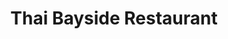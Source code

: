 ---
layout: place
title: "Thai Bayside Restaurant"
permalink: /florida/palm-bay/thai-bayside-restaurant.html
stateAbbr: FL
stateName: Florida
cityName: Palm Bay
seo:
  name: "Thai Bayside Restaurant"
  type: Restaurant
  links: https://www.thaibayside.com/
description: "Looking for sushi in Palm Bay, Florida? Check out Thai Bayside Restaurant for a delightful Japanese dining experience. Enjoy a variety of sushi and other dis..."
place_id: ChIJgURcMexy3ogRY25dKMU22ho
photos:
  - name: >-
      places/ChIJgURcMexy3ogRY25dKMU22ho/photos/AeeoHcJhqEp8KxPdCofbiJfk0xktXue7-QTWmP6xunDcyBSPwktUy7681QUbweRStIEQDvIz-iAvxlEo6ZG6oDJRXconp5xYPPZINw5LexOAHF9CRPQ_Tt6ASmtIgJ-__0OE1ElqAJhNZoOhbtRkyJt6h6-QGgCbk3zZOhinWJXVdKAyBJY79Vh-Sjdn22fkcpwsZvYU27oq-fg6BFkHqXw9otgSRaug01rFttLI4HlBK-JHje47zLSp3R_JU0_LavXSyMzu05ccf76dzA0PmI8AKLalmQf1hEaXwTz2a9DskL7kEw
    widthPx: 1536
    heightPx: 2048
    authorAttributions:
      - displayName: Thai Bayside Restaurant
        uri: https://maps.google.com/maps/contrib/107663428520006052777
        photoUri: >-
          https://lh3.googleusercontent.com/a-/ALV-UjWLnqEZjmB3Yisy2Ep8Yixu-Qs9LyQ5UimeOo6D7cZdFEebtZE=s100-p-k-no-mo
    flagContentUri: >-
      https://www.google.com/local/imagery/report/?cb_client=maps_api_places.places_api&image_key=!1e10!2sAF1QipMW5-6HGdepX4nW-YOzF9vUsrij3C-Jkejj4HBi&hl=en-US
    googleMapsUri: >-
      https://www.google.com/maps/place//data=!3m4!1e2!3m2!1sAF1QipMW5-6HGdepX4nW-YOzF9vUsrij3C-Jkejj4HBi!2e10!4m2!3m1!1s0x88de72ec315c4481:0x1ada36c5285d6e63
  - name: >-
      places/ChIJgURcMexy3ogRY25dKMU22ho/photos/AeeoHcIPYcLpYoUc4IfgbqgarlAQEQXEBDS0SVCA2Plte1xJ3gHg2hV5B13sA2IxoQVYxeutCXcp5QgtORaNn3bmWuRuqf2i0K4cTDDuZNjqpdJpT3wURTm_mXDdTsz6ZElU5AnfaL-HwDbYQWg3eQMg3p4i2Vn6SBT3S8nRsYqMX4VDE6FMekrZVIHxWqhU7BSC-ZxICbS-x-6XmjU8zdCw1GkhAHMzI4gvoLpaHFng_q3HHqjCTsv1f816TQMFZXk8iM4Ixg_pQv7NNBVbKhyn8_XKs9qqfP_OYj1HGdFKnYvvvA
    widthPx: 4800
    heightPx: 3200
    authorAttributions:
      - displayName: Thai Bayside Restaurant
        uri: https://maps.google.com/maps/contrib/107663428520006052777
        photoUri: >-
          https://lh3.googleusercontent.com/a-/ALV-UjWLnqEZjmB3Yisy2Ep8Yixu-Qs9LyQ5UimeOo6D7cZdFEebtZE=s100-p-k-no-mo
    flagContentUri: >-
      https://www.google.com/local/imagery/report/?cb_client=maps_api_places.places_api&image_key=!1e10!2sAF1QipPpNlcSZgl_SDGustVxcrZ3zMeOYwb-WLpfHDVY&hl=en-US
    googleMapsUri: >-
      https://www.google.com/maps/place//data=!3m4!1e2!3m2!1sAF1QipPpNlcSZgl_SDGustVxcrZ3zMeOYwb-WLpfHDVY!2e10!4m2!3m1!1s0x88de72ec315c4481:0x1ada36c5285d6e63
  - name: >-
      places/ChIJgURcMexy3ogRY25dKMU22ho/photos/AeeoHcIgiI6j_ZNf9oOf4oaf6X8HQqNmZNFG6U-dpnFBOyGn2IIF3pUkMDlkvlrk1nRyFdic82TgAw5jB4JUsRMEFkZXm6oD1kw5eH84Htoovcn2cBsWxNEv3Ts0i5Q9MZapfQXKHefG7KwjBJd6uRTFVuGwLCPV9VkWydPFxEsXpA05mtOoFM27QeWJxAe3K7QJnlTt2fOjgmzE-njYIvs5UZBlyKbcRTL-RbEiClD-gKSDk_HHfGmuJPiVgX0-F3ruJrXNpAoVq91r11qJ33b0gmVEID06XB0F6AKLCavTKhdis70kRJsJz2KUHUd3HKsyliEn2z5qXZqG5Q7WtWWif6_6vXc53qbLtmbTm2tki6mppy4ONtuWB4N_rf8Rc0AX4UExwmAedCfPf9xwiD9DDxsjcnHt3CqxaX0C-exSkZwvNg
    widthPx: 750
    heightPx: 1000
    authorAttributions:
      - displayName: Judith Quintanilla
        uri: https://maps.google.com/maps/contrib/102497666766873358270
        photoUri: >-
          https://lh3.googleusercontent.com/a/ACg8ocK2YUbbmLJs_tXzcDMvplwBb4fpE11xOhi8U6-YtZxwjShN6N8=s100-p-k-no-mo
    flagContentUri: >-
      https://www.google.com/local/imagery/report/?cb_client=maps_api_places.places_api&image_key=!1e10!2sCIHM0ogKEICAgIDxmuytJQ&hl=en-US
    googleMapsUri: >-
      https://www.google.com/maps/place//data=!3m4!1e2!3m2!1sCIHM0ogKEICAgIDxmuytJQ!2e10!4m2!3m1!1s0x88de72ec315c4481:0x1ada36c5285d6e63
  - name: >-
      places/ChIJgURcMexy3ogRY25dKMU22ho/photos/AeeoHcI--vpP_TtCcgSLUAeAaiz7fksv2Q1-WPW656SV1DZ5_QgKBVoUXwWpYlRfyfV5GPk2CB5bSNsuQmsGOMjxYU7TrEj0xHVdrx2xXlXesfoyr3D6VlxBXXscd0ziQcPDM8LT6m61FW0pPNjMqOrILUaDgnIWZfkiD5L3jUZU6BGPyUvInzuhgPiO2jBH57DeZDIHdYlCutLSgfN5N9HpxcU76qL-BHi5eLMDSZZqXnLOJS4t2DZTYG4Mf6pwZwvD3-35GB1ZqGiY_YGn68f9woDnznvlmdrbHRLFoDgzYxgfU8AVKk61GhWAERf7vb2xCWmT-uBEV85mEmYJ-sZQgthU7puuqAA7i3Y_MhXfpRKAlLlf-j3XZMR5GpuNwhOuOvFzlwItVJ4kxrHvP7JUjZEri7vJNYiVFAb1pjV3wycGfA
    widthPx: 4032
    heightPx: 3024
    authorAttributions:
      - displayName: Kristi Dabney
        uri: https://maps.google.com/maps/contrib/114725308867352900679
        photoUri: >-
          https://lh3.googleusercontent.com/a-/ALV-UjVs3MgxueGULcWW48xD1U0N1waP3X9g34IgC3inWMxE-2e4TmQg=s100-p-k-no-mo
    flagContentUri: >-
      https://www.google.com/local/imagery/report/?cb_client=maps_api_places.places_api&image_key=!1e10!2sCIHM0ogKEICAgICLp_bwNA&hl=en-US
    googleMapsUri: >-
      https://www.google.com/maps/place//data=!3m4!1e2!3m2!1sCIHM0ogKEICAgICLp_bwNA!2e10!4m2!3m1!1s0x88de72ec315c4481:0x1ada36c5285d6e63
  - name: >-
      places/ChIJgURcMexy3ogRY25dKMU22ho/photos/AeeoHcIaDRPFmUVJ293gPK-6Bn4OnkPjY6ab2jQCvskqBY3W-5GkHkIpOnQAFqUAVLds6XCe_wcXhh2CwsTe1c1rJ5qEMnd83eGUdTG957rOXrWX1mVYSEN8Zb2VRj8SWvlsadk6zMrzsaxyPm6KVYUn6FVO-gb_pozMRbOKt59UdyZI4JPsVLjBJywenN8t2A54sfciaiqZ8JD_Pu2zM8LZ0k8729741cayBcuDNWWsotnqies3YIreOkyMQ_Z0uDd6IVzcW7u8y0uoDvSyPjsEk8PPGPY2LkxiPsnsQ7t0jgNPFM8okfQaItGz8xO7WfK28vFurjoXAS9VkCXbk-MZSm_K_rM4cbQ0Z_CBHH5CDcDyAn9o09061_zLnEqmv5gBEZZoHg_Qt3Ab07Y4FGD4yGAz0clV4MNkXVGHzR0n5HQ
    widthPx: 4032
    heightPx: 3024
    authorAttributions:
      - displayName: Lynz
        uri: https://maps.google.com/maps/contrib/107053967821511960943
        photoUri: >-
          https://lh3.googleusercontent.com/a-/ALV-UjUjQusz2IUFgwKEXDVU2x9f3P6VUtwZxPLN9lH7vLB6ueRwpQTv4A=s100-p-k-no-mo
    flagContentUri: >-
      https://www.google.com/local/imagery/report/?cb_client=maps_api_places.places_api&image_key=!1e10!2sCIHM0ogKEICAgICxybHjDw&hl=en-US
    googleMapsUri: >-
      https://www.google.com/maps/place//data=!3m4!1e2!3m2!1sCIHM0ogKEICAgICxybHjDw!2e10!4m2!3m1!1s0x88de72ec315c4481:0x1ada36c5285d6e63
  - name: >-
      places/ChIJgURcMexy3ogRY25dKMU22ho/photos/AeeoHcLDdBG7aPS0HAoBLdBblkDvcajzI5BU-8F4bUuAIeyF8akqASAsef3UrABl9FZqMXVzk6f2VyHRZ_SDDZPA5C1IxDU3NzKldHyrVIRn3No_MuypcdPTedT3MRBhMu6geH1AFK74z-KPGANrrZMRkrsduysI0kFs5SjHt0FK3Th85OGN5-p6o1vGjzGjioodWYWhqTdKG7l7rb5iwM9_AxaqBLbdOf2-HfKjfJPbLQg7vO85Ap5YuHdMixRIndgip0HxW-HtUKHrykAYV6GYM2mWrKaof-GwCrEo9uhTVNKwZcyPo42SeQ5VTU68TeS08FLRye2WEqvm3j2CDUTwG2xJtnSuI7-zoz220a2jb7DWHFpGxgTybwUjecmxNdPLGjh-tm4Wv8zTTBjWJBntcvquCxM6O32zdNQ
    widthPx: 4000
    heightPx: 1800
    authorAttributions:
      - displayName: David Taylor
        uri: https://maps.google.com/maps/contrib/113007897574126881788
        photoUri: >-
          https://lh3.googleusercontent.com/a-/ALV-UjUs3gq7tJrfX_2KUZypjfmq9Y9fmJafojdVII86AdyfSpMzkLBuUg=s100-p-k-no-mo
    flagContentUri: >-
      https://www.google.com/local/imagery/report/?cb_client=maps_api_places.places_api&image_key=!1e10!2sCIHM0ogKEICAgIDul4nSJQ&hl=en-US
    googleMapsUri: >-
      https://www.google.com/maps/place//data=!3m4!1e2!3m2!1sCIHM0ogKEICAgIDul4nSJQ!2e10!4m2!3m1!1s0x88de72ec315c4481:0x1ada36c5285d6e63
  - name: >-
      places/ChIJgURcMexy3ogRY25dKMU22ho/photos/AeeoHcIcvb87cXivgj6CVZSPJ7McdXljrjBZcB299OEwXvTvCX03Af9Mso32JD6EEfdzSCdI-vUykoXz-sQri2ZnKdy0q4fnO41RZhZQ-JRyPvrczJZUemXzxAwb76NQUf2g6e0MuWriH6IyG_eqFV1BfPHPmqg0hoUFk6BgaRQW3tGyGF5XUsPmCHahaKxMdLhBaiirrR4mbs-1GYR-VMO90r9GLOh-fm9DYanhPynJh40YlVOH12NxdWX2uab457zEirzpCQblgYsE-894f0GGy1xyqfAFhzPha3h_emkMlWuJJfb_jPK1rfa5D1a11ujX-sFjjx0hVD40k3JwSisldEw9NGKJQDk96Y3Z_Ct6R-2byB5B_SbKwVqKJAaZjSawStNNQKTmopBkrwvNaviuq67frGRmkr5oGU0Bb17nWzh9LaUt
    widthPx: 3338
    heightPx: 1498
    authorAttributions:
      - displayName: scott meeks
        uri: https://maps.google.com/maps/contrib/111507613952680962479
        photoUri: >-
          https://lh3.googleusercontent.com/a/ACg8ocIsRzvnbO0VA2YHqMzCA_aVWNueGMZ5mOEFPy8bAeZwQad6mA=s100-p-k-no-mo
    flagContentUri: >-
      https://www.google.com/local/imagery/report/?cb_client=maps_api_places.places_api&image_key=!1e10!2sCIHM0ogKEICAgICLyoucjwE&hl=en-US
    googleMapsUri: >-
      https://www.google.com/maps/place//data=!3m4!1e2!3m2!1sCIHM0ogKEICAgICLyoucjwE!2e10!4m2!3m1!1s0x88de72ec315c4481:0x1ada36c5285d6e63
  - name: >-
      places/ChIJgURcMexy3ogRY25dKMU22ho/photos/AeeoHcJjqG6Z9iRzpElurrYlxsJKWlvncXweSlOg6u_f1Qg84TXvDt5J_g60h-rxCnID8b8u_t29kB7Uv3WQGFERUfTcJNetLHj1Z68ANRp5mwENUPZF_V_Aof51v-2ympMHH1RR_etxxIR3_57oFi9geniLjC4pbBCnw-8Kz1WlKfBK_7AAaSTQ6fBsociQbeC-JKCPGDgjTuX0N5BbHQKFAqsns54X-FhBE2Pdtfh8vQQkua74KDCpQazF24CFL_trLeEkJHQCkBv0BPy1pkQmKLb_zjLip4cOlYbPYxF9BtvZxTJrpHGB-6DJIcCk6CuJpBs5MOti8XCA3nyT057EEbZZUJywDEJ6MMBXsEw48KrLaK_kuD0bhDxSY5wBtTd2gZBVHCNeYdmiFcTBdB-Srz1QWaVMIyncc0vfzIk7lLg
    widthPx: 750
    heightPx: 1000
    authorAttributions:
      - displayName: Judith Quintanilla
        uri: https://maps.google.com/maps/contrib/102497666766873358270
        photoUri: >-
          https://lh3.googleusercontent.com/a/ACg8ocK2YUbbmLJs_tXzcDMvplwBb4fpE11xOhi8U6-YtZxwjShN6N8=s100-p-k-no-mo
    flagContentUri: >-
      https://www.google.com/local/imagery/report/?cb_client=maps_api_places.places_api&image_key=!1e10!2sCIHM0ogKEICAgIDxmuydQg&hl=en-US
    googleMapsUri: >-
      https://www.google.com/maps/place//data=!3m4!1e2!3m2!1sCIHM0ogKEICAgIDxmuydQg!2e10!4m2!3m1!1s0x88de72ec315c4481:0x1ada36c5285d6e63
  - name: >-
      places/ChIJgURcMexy3ogRY25dKMU22ho/photos/AeeoHcKVNJwu61qoXtHWv9X45sIhn-L8izHA4p15dLi6LjQB-lCOzGRab3wTy61alZ70eVefxq_a4whTMe0l5RuKrLWX6F7TUKQk2qNJuyBWGnnn9POj5liXqfpowNLuwFkjx28oUIZmdzn6e0nfbyKNa9ZlNFaffoyuPvlzh2RS1_4u9wSYuVufoGiAnvOnMYomFJHW_ifC9asYwuORz3RWpyQWqQ2sj8i-hBvcYN8YMYLdkGM7u8hqHClfyhm2a1ypKT1h5ih0j2Kv-ksH8wGGhxccr3QxzlfaFyIPre3ZfxPcGbH9nurVxCA8byeS8Ne9YDwvXt2OiyVA32TBDMyPawWSEr9vr0R2wU1ybXvAn4-ntRkwerZDgMpfjHhAcM54yirbhD9dp-3g6ZWgfko69Do3uxaunBYVB_xfPlZBSfbsYMCY
    widthPx: 4032
    heightPx: 3024
    authorAttributions:
      - displayName: Andrew Qucsai Jr.
        uri: https://maps.google.com/maps/contrib/109849220784190376636
        photoUri: >-
          https://lh3.googleusercontent.com/a-/ALV-UjXuM-917ICBpq-_I5NiXBFx016kexY5E4gjJSQ_61U9LiP_u9Vt=s100-p-k-no-mo
    flagContentUri: >-
      https://www.google.com/local/imagery/report/?cb_client=maps_api_places.places_api&image_key=!1e10!2sCIHM0ogKEICAgICn7Z7b6QE&hl=en-US
    googleMapsUri: >-
      https://www.google.com/maps/place//data=!3m4!1e2!3m2!1sCIHM0ogKEICAgICn7Z7b6QE!2e10!4m2!3m1!1s0x88de72ec315c4481:0x1ada36c5285d6e63
  - name: >-
      places/ChIJgURcMexy3ogRY25dKMU22ho/photos/AeeoHcIBFYHV8yGNJ-_sLgxwEVFxAPYY7XzXwQaqUSyHARqmVDiYlHQj1wT-ABweoE1NAQhTq0CB7JKJDxG6GkkdKSGqOuwMcMQ4ctGbuKqqkGWnInDvn2O0ywx2zSQTpog34U8Jr3FYI55xr9FZftbZMFV90HjbR1QFLaslh57kjomVGJmA0k_jy1Rxw7amHpPj35s_CLZlThzmufx7JRhvF1YGCajIPSIaWfbJRPPazQWhRYQKT7gGQJX8mx-gBOvalw-ipFq1IJyVvO5QH-zaEPIqMHznScIbsfAs0zLZocmLoUodEz7TfMryu1bLTLJBDo7GhKyDebNu9MT7sdPRI1WqrsE0NQKKwttBon8LfGwduJESIKCist1rZ_TJzYRhGJT0hZg17-tRJK_gVIY_eRE_3GBW_3_zj84pCu0EUyhuTQk
    widthPx: 4032
    heightPx: 3024
    authorAttributions:
      - displayName: Bside
        uri: https://maps.google.com/maps/contrib/109332882949505439855
        photoUri: >-
          https://lh3.googleusercontent.com/a-/ALV-UjXoNnDcJo_BBSyZhAYvkwKPgFHDfP9vTkOjbEYTrTBBqAxxf8YH=s100-p-k-no-mo
    flagContentUri: >-
      https://www.google.com/local/imagery/report/?cb_client=maps_api_places.places_api&image_key=!1e10!2sCIHM0ogKEICAgICGmK-GtAE&hl=en-US
    googleMapsUri: >-
      https://www.google.com/maps/place//data=!3m4!1e2!3m2!1sCIHM0ogKEICAgICGmK-GtAE!2e10!4m2!3m1!1s0x88de72ec315c4481:0x1ada36c5285d6e63
address: 1850 Eldron Blvd Ste 8, Palm Bay, FL 32909, USA
street: 1850 Eldron Blvd Ste 8
city: Palm Bay
state: FL
zip: '32909'
country: USA
neighborhood: Bayside Lakes Commercial Center
latitude: '27.949882'
longitude: '-80.659419'
accessibility_options:
  wheelchairAccessibleParking: true
  wheelchairAccessibleEntrance: true
  wheelchairAccessibleRestroom: true
  wheelchairAccessibleSeating: true
business_status: OPERATIONAL
name: Thai Bayside Restaurant
google_maps_links:
  directionsUri: >-
    https://www.google.com/maps/dir//''/data=!4m7!4m6!1m1!4e2!1m2!1m1!1s0x88de72ec315c4481:0x1ada36c5285d6e63!3e0
  placeUri: https://maps.google.com/?cid=1934919210322718307
  writeAReviewUri: >-
    https://www.google.com/maps/place//data=!4m3!3m2!1s0x88de72ec315c4481:0x1ada36c5285d6e63!12e1
  reviewsUri: >-
    https://www.google.com/maps/place//data=!4m4!3m3!1s0x88de72ec315c4481:0x1ada36c5285d6e63!9m1!1b1
  photosUri: >-
    https://www.google.com/maps/place//data=!4m3!3m2!1s0x88de72ec315c4481:0x1ada36c5285d6e63!10e5
primary_type: Thai Restaurant
opening_hours:
  regular: null
  current: null
secondary_opening_hours:
  regular:
    weekdayDescriptions: null
    type: null
  current:
    weekdayDescriptions: null
    type: null
phone: (321) 725-1881
price_level: PRICE_LEVEL_MODERATE
price_range: $10 &ndash; $20
rating: '4.5'
rating_count: 444
website: https://www.thaibayside.com/
reviews:
  - name: >-
      places/ChIJgURcMexy3ogRY25dKMU22ho/reviews/ChZDSUhNMG9nS0VJQ0FnSUNuN1o3YktREAE
    relativePublishTimeDescription: 6 months ago
    rating: 5
    text:
      text: >-
        Take out. Food was amazing. Ready quick. We had Pad Thai, Red Curry,
        Crab Rangoon, and Thai Spring Rolls. Would definitely recommend and will
        absolutely be back!
      languageCode: en
    originalText:
      text: >-
        Take out. Food was amazing. Ready quick. We had Pad Thai, Red Curry,
        Crab Rangoon, and Thai Spring Rolls. Would definitely recommend and will
        absolutely be back!
      languageCode: en
    authorAttribution:
      displayName: Andrew Qucsai Jr.
      uri: https://www.google.com/maps/contrib/109849220784190376636/reviews
      photoUri: >-
        https://lh3.googleusercontent.com/a-/ALV-UjXuM-917ICBpq-_I5NiXBFx016kexY5E4gjJSQ_61U9LiP_u9Vt=s128-c0x00000000-cc-rp-mo-ba5
    publishTime: '2024-09-28T17:33:49.150902Z'
    flagContentUri: >-
      https://www.google.com/local/review/rap/report?postId=ChZDSUhNMG9nS0VJQ0FnSUNuN1o3YktREAE&d=17924085&t=1
    googleMapsUri: >-
      https://www.google.com/maps/reviews/data=!4m6!14m5!1m4!2m3!1sChZDSUhNMG9nS0VJQ0FnSUNuN1o3YktREAE!2m1!1s0x88de72ec315c4481:0x1ada36c5285d6e63
  - name: >-
      places/ChIJgURcMexy3ogRY25dKMU22ho/reviews/ChdDSUhNMG9nS0VJQ0FnSUNKM2ViTndnRRAB
    relativePublishTimeDescription: a year ago
    rating: 5
    text:
      text: >-
        It was my first time eating at this restaurant with my family, and the
        service and food were great. We all ordered and received our food and
        drinks. My sister was disappointed because she food a hair in her food
        and we told the server about it and they were kind enough to remake the
        Massaman Curry and side of white rice. I work in the food service
        industry, and I believe this is an amazing quality for any and every
        business to have. The restaurant and the staff saw the issue and
        immediately corrected it, and this made the experience all the better.
        Everything was amazing, and I definitely recommend this place. Thank
        you.
      languageCode: en
    originalText:
      text: >-
        It was my first time eating at this restaurant with my family, and the
        service and food were great. We all ordered and received our food and
        drinks. My sister was disappointed because she food a hair in her food
        and we told the server about it and they were kind enough to remake the
        Massaman Curry and side of white rice. I work in the food service
        industry, and I believe this is an amazing quality for any and every
        business to have. The restaurant and the staff saw the issue and
        immediately corrected it, and this made the experience all the better.
        Everything was amazing, and I definitely recommend this place. Thank
        you.
      languageCode: en
    authorAttribution:
      displayName: Clarence Garvey
      uri: https://www.google.com/maps/contrib/108899823653915645444/reviews
      photoUri: >-
        https://lh3.googleusercontent.com/a/ACg8ocLTBL-FUTmk2M1vJ2Fe--uJeYxaA1V80EUiRHNjh6nxSUHQ6g=s128-c0x00000000-cc-rp-mo-ba4
    publishTime: '2023-07-03T07:08:15.394923Z'
    flagContentUri: >-
      https://www.google.com/local/review/rap/report?postId=ChdDSUhNMG9nS0VJQ0FnSUNKM2ViTndnRRAB&d=17924085&t=1
    googleMapsUri: >-
      https://www.google.com/maps/reviews/data=!4m6!14m5!1m4!2m3!1sChdDSUhNMG9nS0VJQ0FnSUNKM2ViTndnRRAB!2m1!1s0x88de72ec315c4481:0x1ada36c5285d6e63
  - name: >-
      places/ChIJgURcMexy3ogRY25dKMU22ho/reviews/ChdDSUhNMG9nS0VJQ0FnSUR1bF9ISDV3RRAB
    relativePublishTimeDescription: 2 years ago
    rating: 5
    text:
      text: >-
        This little gem of a restaurant is simply amazing!  We loved everything
        about it.  Super clean.  Probably the cleanest restaurant I have ever
        been to. Sanitizer on the table if you want it.  Food presentation is
        stunning.  Wait staff are the best and stay in top form.


        Meal portions are huge, lunch portions are smaller.  We had a mixed
        variety of food and everything was exceptional.  If you see a menu item,
        listed as spicy but are like me and don't do spicy, just ask and they
        will accomodate.


        I highly recommend giving them a try.
      languageCode: en
    originalText:
      text: >-
        This little gem of a restaurant is simply amazing!  We loved everything
        about it.  Super clean.  Probably the cleanest restaurant I have ever
        been to. Sanitizer on the table if you want it.  Food presentation is
        stunning.  Wait staff are the best and stay in top form.


        Meal portions are huge, lunch portions are smaller.  We had a mixed
        variety of food and everything was exceptional.  If you see a menu item,
        listed as spicy but are like me and don't do spicy, just ask and they
        will accomodate.


        I highly recommend giving them a try.
      languageCode: en
    authorAttribution:
      displayName: David Taylor
      uri: https://www.google.com/maps/contrib/113007897574126881788/reviews
      photoUri: >-
        https://lh3.googleusercontent.com/a-/ALV-UjUs3gq7tJrfX_2KUZypjfmq9Y9fmJafojdVII86AdyfSpMzkLBuUg=s128-c0x00000000-cc-rp-mo-ba5
    publishTime: '2022-08-31T16:30:25.976630Z'
    flagContentUri: >-
      https://www.google.com/local/review/rap/report?postId=ChdDSUhNMG9nS0VJQ0FnSUR1bF9ISDV3RRAB&d=17924085&t=1
    googleMapsUri: >-
      https://www.google.com/maps/reviews/data=!4m6!14m5!1m4!2m3!1sChdDSUhNMG9nS0VJQ0FnSUR1bF9ISDV3RRAB!2m1!1s0x88de72ec315c4481:0x1ada36c5285d6e63
  - name: >-
      places/ChIJgURcMexy3ogRY25dKMU22ho/reviews/ChdDSUhNMG9nS0VJQ0FnSURlNzQ2bXJRRRAB
    relativePublishTimeDescription: 2 years ago
    rating: 5
    text:
      text: >-
        Went here on a whim. My wife and our 3 kids went in, and were blown away
        with the welcoming and friendly atmosphere. All the food we ordered came
        out fast, hot and just looking amazing. Our kids can sometimes be picky,
        and I am proud to say they all cleared their plates. The drunken noodles
        were to die for. The sushi was delicious. We plan on making this a
        regular place. Ohh and Joy, who only works on the weekends truly made
        this a memorable dining experience.
      languageCode: en
    originalText:
      text: >-
        Went here on a whim. My wife and our 3 kids went in, and were blown away
        with the welcoming and friendly atmosphere. All the food we ordered came
        out fast, hot and just looking amazing. Our kids can sometimes be picky,
        and I am proud to say they all cleared their plates. The drunken noodles
        were to die for. The sushi was delicious. We plan on making this a
        regular place. Ohh and Joy, who only works on the weekends truly made
        this a memorable dining experience.
      languageCode: en
    authorAttribution:
      displayName: Matt W
      uri: https://www.google.com/maps/contrib/113278111937026660728/reviews
      photoUri: >-
        https://lh3.googleusercontent.com/a-/ALV-UjXYEv2wHzOwaICIUOKTNEPp-RXpGWEYeUilImktZlyTjnxp6HZwyA=s128-c0x00000000-cc-rp-mo
    publishTime: '2022-10-23T01:52:01.044147Z'
    flagContentUri: >-
      https://www.google.com/local/review/rap/report?postId=ChdDSUhNMG9nS0VJQ0FnSURlNzQ2bXJRRRAB&d=17924085&t=1
    googleMapsUri: >-
      https://www.google.com/maps/reviews/data=!4m6!14m5!1m4!2m3!1sChdDSUhNMG9nS0VJQ0FnSURlNzQ2bXJRRRAB!2m1!1s0x88de72ec315c4481:0x1ada36c5285d6e63
  - name: >-
      places/ChIJgURcMexy3ogRY25dKMU22ho/reviews/ChZDSUhNMG9nS0VJQ0FnSUNueUphdEN3EAE
    relativePublishTimeDescription: 6 months ago
    rating: 1
    text:
      text: >-
        Went there for a beef pad Thai ,left disappointed…they used more eggs
        than meat.

        In the other hand service wasn’t good , waitress kept cutting me when I
        was asking her about dishes like she was in a hurry in an empty place

        Hanging lamps are full of dust , food is under the lamp and all that
        bacteria is going to the food
      languageCode: en
    originalText:
      text: >-
        Went there for a beef pad Thai ,left disappointed…they used more eggs
        than meat.

        In the other hand service wasn’t good , waitress kept cutting me when I
        was asking her about dishes like she was in a hurry in an empty place

        Hanging lamps are full of dust , food is under the lamp and all that
        bacteria is going to the food
      languageCode: en
    authorAttribution:
      displayName: Aylen Ortíz
      uri: https://www.google.com/maps/contrib/115389068237527931639/reviews
      photoUri: >-
        https://lh3.googleusercontent.com/a-/ALV-UjVKA7bEC_lH6OH4LtLOyAU7dDlW5aTOSayTtyzT_DsaFOQghdRD=s128-c0x00000000-cc-rp-mo-ba3
    publishTime: '2024-09-22T06:43:45.971545Z'
    flagContentUri: >-
      https://www.google.com/local/review/rap/report?postId=ChZDSUhNMG9nS0VJQ0FnSUNueUphdEN3EAE&d=17924085&t=1
    googleMapsUri: >-
      https://www.google.com/maps/reviews/data=!4m6!14m5!1m4!2m3!1sChZDSUhNMG9nS0VJQ0FnSUNueUphdEN3EAE!2m1!1s0x88de72ec315c4481:0x1ada36c5285d6e63
parking_options:
  freeParkingLot: true
  freeStreetParking: true
  paidStreetParking: false
  valetParking: false
payment_options:
  acceptsCreditCards: true
  acceptsDebitCards: true
  acceptsCashOnly: false
  acceptsNfc: true
allow_dogs: null
curbside_pickup: null
delivery: null
dine_in: true
good_for_children: true
good_for_groups: true
good_for_sports: false
live_music: false
menu_for_children: true
outdoor_seating: false
reservable: true
restroom: true
serves_beer: true
serves_breakfast: false
serves_brunch: false
serves_cocktails: null
serves_coffee: true
serves_dinner: true
serves_dessert: true
serves_lunch: true
serves_vegetarian_food: true
serves_wine: true
takeout: true
summary: null

---